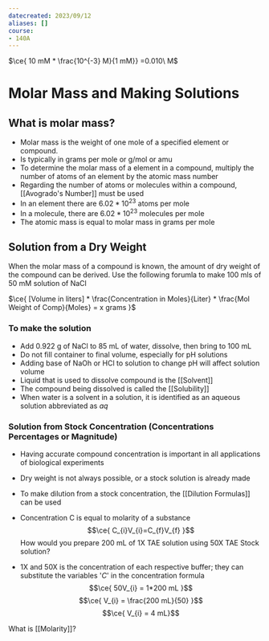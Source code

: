 ```yaml
---
datecreated: 2023/09/12
aliases: []
course:
- 140A
---
```


$\ce{ 10 mM * \frac{10^{-3} M}{1 mM}} =0.010\ M$

# Molar Mass and Making Solutions

## What is molar mass?

- Molar mass is the weight of one mole of a specified element or compound.
- Is typically in grams per mole or g/mol or amu
- To determine the molar mass of a element in a compound, multiply the number of atoms of an element by the atomic mass number
- Regarding the number of atoms or molecules within a compound, [[Avogrado's Number]] must be used
- In an element there are $6.02*10^{23}$ atoms per mole
- In a molecule, there are $6.02*10^{23}$ molecules per mole
- The atomic mass is equal to molar mass in grams per mole

## Solution from a Dry Weight

When the molar mass of a compound is known, the amount of dry weight of the compound can be derived. Use the following forumla to make 100 mls of 50 mM solution of NaCl

$\ce{ [Volume in liters] * \frac{Concentration in Moles}{Liter} * \frac{Mol Weight of Comp}{Moles} = x grams }$

### To make the solution

- Add 0.922 g of NaCl to 85 mL of water, dissolve, then bring to 100 mL
- Do not fill container to final volume, especially for pH solutions
- Adding base of NaOh or HCl to solution to change pH will affect solution volume
- Liquid that is used to dissolve compound is the [[Solvent]]
- The compound being dissolved is called the [[Solubility]]
- When water is a solvent in a solution, it is identified as an aqueous solution abbreviated as $aq$

### Solution from Stock Concentration (Concentrations Percentages or Magnitude)

- Having accurate compound concentration is important in all applications of biological experiments
- Dry weight is not always possible, or a stock solution is already made 
- To make dilution from a stock concentration, the [[Dilution Formulas]] can be used
- Concentration C is equal to molarity of a substance
$$\ce{ C_{i}V_{i}=C_{f}V_{f} }$$
How would you prepare 200 mL of 1X TAE solution using 50X TAE Stock solution?

- 1X and 50X is the concentration of each respective buffer; they can substitute the variables '$C$' in the concentration formula
$$\ce{ 50V_{i} = 1*200 mL }$$
$$\ce{ V_{i} = \frac{200 mL}{50} }$$
$$\ce{ V_{i} = 4 mL}$$


What is [[Molarity]]?

